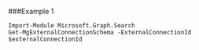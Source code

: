 ###Example 1
```
Import-Module Microsoft.Graph.Search
Get-MgExternalConnectionSchema -ExternalConnectionId $externalConnectionId
```
